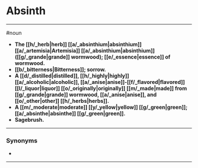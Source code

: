# Absinth
---
#noun
- **The [[h/_herb|herb]] [[a/_absinthium|absinthium]] [[a/_artemisia|Artemisia]] [[a/_absinthium|absinthium]] ([[g/_grande|grande]] wormwood); [[e/_essence|essence]] of wormwood.**
- **[[b/_bitterness|Bitterness]]; sorrow.**
- **A [[d/_distilled|distilled]], [[h/_highly|highly]] [[a/_alcoholic|alcoholic]], [[a/_anise|anise]]-[[f/_flavored|flavored]] [[l/_liquor|liquor]] [[o/_originally|originally]] [[m/_made|made]] from [[g/_grande|grande]] wormwood, [[a/_anise|anise]], and [[o/_other|other]] [[h/_herbs|herbs]].**
- **A [[m/_moderate|moderate]] [[y/_yellow|yellow]] [[g/_green|green]]; [[a/_absinthe|absinthe]] [[g/_green|green]].**
- **Sagebrush.**
---
### Synonyms
- 
---
